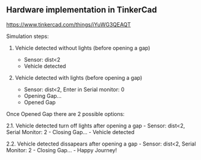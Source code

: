 ## Hardware implementation in TinkerCad

https://www.tinkercad.com/things/iYuWG3QEAQT


Simulation steps:

1.    Vehicle detected without lights (before opening a gap)	
      - Sensor: dist<2
      - Vehicle detected

2.   Vehicle detected with lights (before opening a gap)
     - Sensor: dist<2, Enter in Serial monitor: 0
     - Opening Gap...
     - Opened Gap
	
Once Opened Gap there are 2 possible options:

2.1.    Vehicle detected turn off lights after opening a gap
        - Sensor: dist<2, Serial Monitor: 2
	- Closing Gap...
   	- Vehicle detected

2.2.    Vehicle detected dissapears after opening a gap
        - Sensor: dist<2, Serial Monitor: 2
        - Closing Gap...
        - Happy Journey!
